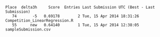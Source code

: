     Place  delta3h     Score  Entries Last Submission UTC (Best - Last Submission)
       74       -5   0.69178        2 Tue, 15 Apr 2014 18:31:26  Competition_LinearRegression.R
       55      new	 0.64140        1 Tue, 15 Apr 2014 12:38:05  sampleSubmission.csv
